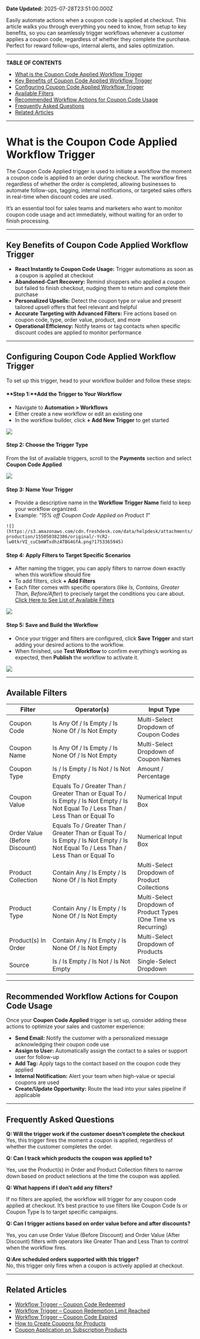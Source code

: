 **Date Updated:** 2025-07-28T23:51:00.000Z

Easily automate actions when a coupon code is applied at checkout. This article walks you through everything you need to know, from setup to key benefits, so you can seamlessly trigger workflows whenever a customer applies a coupon code, regardless of whether they complete the purchase. Perfect for reward follow-ups, internal alerts, and sales optimization.

---

**TABLE OF CONTENTS**

* [What is the Coupon Code Applied Workflow Trigger](#What-is-the-Coupon-Code-Applied-Workflow-Trigger)
* [Key Benefits of Coupon Code Applied Workflow Trigger](#Key-Benefits-of-Coupon-Code-Applied-Workflow-Trigger)
* [Configuring Coupon Code Applied Workflow Trigger](#Configuring-Coupon-Code-Applied-Workflow-Trigger)
* [Available Filters](#Available-Filters)
* [Recommended Workflow Actions for Coupon Code Usage](#Recommended-Workflow-Actions-for-Coupon-Code-Usage)
* [Frequently Asked Questions](#Frequently-Asked-Questions)
* [Related Articles](#Related-Articles)

---

# **What is the Coupon Code Applied Workflow Trigger**

  
The Coupon Code Applied trigger is used to initiate a workflow the moment a coupon code is applied to an order during checkout. The workflow fires regardless of whether the order is completed, allowing businesses to automate follow-ups, tagging, internal notifications, or targeted sales offers in real-time when discount codes are used.

It’s an essential tool for sales teams and marketers who want to monitor coupon code usage and act immediately, without waiting for an order to finish processing.

---

## **Key Benefits of Coupon Code Applied Workflow Trigger**

  
* **React Instantly to Coupon Code Usage:** Trigger automations as soon as a coupon is applied at checkout
* **Abandoned‑Cart Recovery:** Remind shoppers who applied a coupon but failed to finish checkout, nudging them to return and complete their purchase
* **Personalized Upsells:** Detect the coupon type or value and present tailored upsell offers that feel relevant and helpful
* **Accurate Targeting with Advanced Filters:** Fire actions based on coupon code, type, order value, product, and more
* **Operational Efficiency:** Notify teams or tag contacts when specific discount codes are applied to monitor performance

---

## **Configuring Coupon Code Applied Workflow Trigger**

  
To set up this trigger, head to your workflow builder and follow these steps:
  
  
#### **Step 1:**Add the Trigger to Your Workflow

  
* Navigate to **Automation > Workflows**
* Either create a new workflow or edit an existing one
* In the workflow builder, click **\+ Add New Trigger** to get started

![](https://s3.amazonaws.com/cdn.freshdesk.com/data/helpdesk/attachments/production/155050382194/original/F9qxCGgkR-XZ5jtwTc9S9hWkflT9XX_HwQ.png?1753365840)
  
  
#### **Step 2:** Choose the Trigger Type

  
From the list of available triggers, scroll to the **Payments** section and select **Coupon Code Applied**

  
![](https://s3.amazonaws.com/cdn.freshdesk.com/data/helpdesk/attachments/production/155050382304/original/QA74NLhgPeH9Qd5PPf8TA7dXIl5KJ_XHcg.png?1753365909)
  
  
#### **Step 3:** Name Your Trigger

  
* Provide a descriptive name in the **Workflow Trigger Name** field to keep your workflow organized.
* Example: _"15% off Coupon Code Applied on Product 1"_

  
`![](https://s3.amazonaws.com/cdn.freshdesk.com/data/helpdesk/attachments/production/155050382386/original/-YcR2-lw0tkrVI_cuCbmWTxdhzATBG4GfA.png?1753365945)`
  
  
#### **Step 4:** Apply Filters to Target Specific Scenarios

  
* After naming the trigger, you can apply filters to narrow down exactly when this workflow should fire
* To add filters, click **\+ Add Filters**
* Each filter comes with specific operators (like _Is_, _Contains_, _Greater Than_, _Before/After_) to precisely target the conditions you care about. [Click Here to See List of Available Filters](#Available-Filters)

  
![](https://s3.amazonaws.com/cdn.freshdesk.com/data/helpdesk/attachments/production/155050382758/original/fAA2RXLA9XQtmfmX7dzdf1Oo2QvMndMwww.png?1753366194)
  
  
#### **Step 5:** Save and Build the Workflow

  
* Once your trigger and filters are configured, click **Save Trigger** and start adding your desired actions to the workflow.
* When finished, use **Test Workflow** to confirm everything’s working as expected, then **Publish** the workflow to activate it.

  
![](https://s3.amazonaws.com/cdn.freshdesk.com/data/helpdesk/attachments/production/155049297661/original/PtVRE6cOM4E2TbgTZG2g_JvxWNFrchlcZw.png?1751548691)

---

## **Available Filters**
  
  
| Filter                        | Operator(s)                                                                                                                         | Input Type                                                     |
| ----------------------------- | ----------------------------------------------------------------------------------------------------------------------------------- | -------------------------------------------------------------- |
| Coupon Code                   | Is Any Of / Is Empty / Is None Of / Is Not Empty                                                                                    | Multi-Select Dropdown of Coupon Codes                          |
| Coupon Name                   | Is Any Of / Is Empty / Is None Of / Is Not Empty                                                                                    | Multi-Select Dropdown of Coupon Names                          |
| Coupon Type                   | Is / Is Empty / Is Not / Is Not Empty                                                                                               | Amount / Percentage                                            |
| Coupon Value                  | Equals To / Greater Than / Greater Than or Equal To / Is Empty / Is Not Empty / Is Not Equal To / Less Than / Less Than or Equal To | Numerical Input Box                                            |
| Order Value (Before Discount) | Equals To / Greater Than / Greater Than or Equal To / Is Empty / Is Not Empty / Is Not Equal To / Less Than / Less Than or Equal To | Numerical Input Box                                            |
| Product Collection            | Contain Any / Is Empty / Is None Of / Is Not Empty                                                                                  | Multi-Select Dropdown of Product Collections                   |
| Product Type                  | Contain Any / Is Empty / Is None Of / Is Not Empty                                                                                  | Multi-Select Dropdown of Product Types (One Time vs Recurring) |
| Product(s) In Order           | Contain Any / Is Empty / Is None Of / Is Not Empty                                                                                  | Multi-Select Dropdown of Products                              |
| Source                        | Is / Is Empty / Is Not / Is Not Empty                                                                                               | Single-Select Dropdown                                         |

---

## **Recommended Workflow Actions for Coupon Code Usage**

  
Once your **Coupon Code Applied** trigger is set up, consider adding these actions to optimize your sales and customer experience:

  
* **Send Email:** Notify the customer with a personalized message acknowledging their coupon code use
* **Assign to User:** Automatically assign the contact to a sales or support user for follow-up
* **Add Tag:** Apply tags to the contact based on the coupon code they applied
* **Internal Notification:** Alert your team when high-value or special coupons are used
* **Create/Update Opportunity:** Route the lead into your sales pipeline if applicable

---

## **Frequently Asked Questions**

  
**Q: Will the trigger work if the customer doesn’t complete the checkout**  
Yes, this trigger fires the moment a coupon is applied, regardless of whether the customer completes the order.

**Q: Can I track which products the coupon was applied to?**

Yes, use the Product(s) in Order and Product Collection filters to narrow down based on product selections at the time the coupon was applied.

  
**Q: What happens if I don’t add any filters?**

If no filters are applied, the workflow will trigger for any coupon code applied at checkout. It’s best practice to use filters like Coupon Code Is or Coupon Type Is to target specific campaigns.

**Q: Can I trigger actions based on order value before and after discounts?**

Yes, you can use Order Value (Before Discount) and Order Value (After Discount) filters with operators like Greater Than and Less Than to control when the workflow fires.

  
**Q:Are scheduled orders supported with this trigger?**  
No, this trigger only fires when a coupon is actively applied at checkout.

---

## **Related Articles**

  
* [Workflow Trigger – Coupon Code Redeemed](https://help.gohighlevel.com/en/support/solutions/articles/155000005658)
* [Workflow Trigger – Coupon Redemption Limit Reached](https://help.gohighlevel.com/en/support/solutions/articles/155000005660)
* [Workflow Trigger – Coupon Code Expired](https://help.gohighlevel.com/en/support/solutions/articles/155000005661)
* [How to Create Coupons for Products](https://help.gohighlevel.com/en/support/solutions/articles/48001224172)
* [Coupon Application on Subscription Products](https://help.gohighlevel.com/en/support/solutions/articles/155000004886)